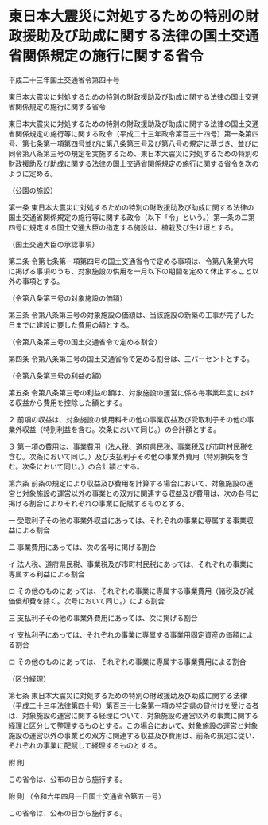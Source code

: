 # 東日本大震災に対処するための特別の財政援助及び助成に関する法律の国土交通省関係規定の施行に関する省令

平成二十三年国土交通省令第四十号

東日本大震災に対処するための特別の財政援助及び助成に関する法律の国土交通省関係規定の施行に関する省令

東日本大震災に対処するための特別の財政援助及び助成に関する法律の国土交通省関係規定の施行等に関する政令（平成二十三年政令第百三十四号）第一条第四号、第七条第一項第四号並びに第八条第三号及び第八号の規定に基づき、並びに同令第八条第三号の規定を実施するため、東日本大震災に対処するための特別の財政援助及び助成に関する法律の国土交通省関係規定の施行に関する省令を次のように定める。

（公園の施設）

第一条 東日本大震災に対処するための特別の財政援助及び助成に関する法律の国土交通省関係規定の施行等に関する政令（以下「令」という。）第一条の二第四号に規定する国土交通大臣の指定する施設は、植栽及び生け垣とする。

（国土交通大臣の承認事項）

第二条 令第七条第一項第四号の国土交通省令で定める事項は、令第八条第六号に掲げる事項のうち、対象施設の供用を一月以下の期間を定めて休止すること以外の事項とする。

（令第八条第三号の対象施設の価額）

第三条 令第八条第三号の対象施設の価額は、当該施設の新築の工事が完了した日までに建設に要した費用の額とする。

（令第八条第三号の国土交通省令で定める割合）

第四条 令第八条第三号の国土交通省令で定める割合は、三パーセントとする。

（令第八条第三号の利益の額）

第五条 令第八条第三号の利益の額は、対象施設の運営に係る毎事業年度における収益から費用を控除した額とする。

２ 前項の収益は、対象施設の使用料その他の事業収益及び受取利子その他の事業外収益（特別利益を含む。次条において同じ。）の合計額とする。

３ 第一項の費用は、事業費用（法人税、道府県民税、事業税及び市町村民税を含む。次条において同じ。）及び支払利子その他の事業外費用（特別損失を含む。次条において同じ。）の合計額とする。

第六条 前条の規定により収益及び費用を計算する場合において、対象施設の運営と対象施設の運営以外の事業との双方に関連する収益及び費用は、次の各号に掲げる割合によりそれぞれの事業に配賦するものとする。

一 受取利子その他の事業外収益にあっては、それぞれの事業に専属する事業収益による割合

二 事業費用にあっては、次の各号に掲げる割合

イ 法人税、道府県民税、事業税及び市町村民税にあっては、それぞれの事業に専属する利益による割合

ロ その他のものにあっては、それぞれの事業に専属する事業費用（諸税及び減価償却費を除く。次号において同じ。）による割合

三 支払利子その他の事業外費用にあっては、次に掲げる割合

イ 支払利子にあっては、それぞれの事業に専属する事業用固定資産の価額による割合

ロ その他のものにあっては、それぞれの事業に専属する事業費用による割合

（区分経理）

第七条 東日本大震災に対処するための特別の財政援助及び助成に関する法律（平成二十三年法律第四十号）第百三十七条第一項の特定県の貸付けを受ける者は、対象施設の運営に関する経理について、対象施設の運営以外の事業に関する経理と区分して整理するものとする。この場合において、対象施設の運営と対象施設の運営以外の事業との双方に関連する収益及び費用は、前条の規定に従い、それぞれの事業に配賦して経理するものとする。

附 則

この省令は、公布の日から施行する。

附 則 （令和六年四月一日国土交通省令第五一号）

この省令は、公布の日から施行する。

